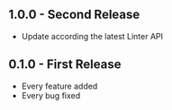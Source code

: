 ## 1.0.0 - Second Release
* Update according the latest Linter API

## 0.1.0 - First Release
* Every feature added
* Every bug fixed
